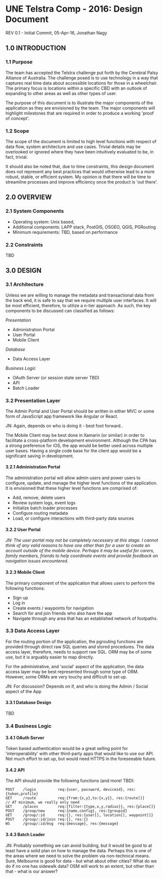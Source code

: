 # UNE Telstra Comp - 2016: Design Document

REV 0.1 - Initial Commit, 05-Apr-16, Jonathan Nagy

## 1.0    INTRODUCTION

### 1.1   Purpose

The team has accepted the Telstra challenge put forth by the Cerebral Palsy
Alliance of Australia.  The challenge posed is to use technology in a way that
captures real time data about accessible locations for those in a wheelchair.
The primary focus is locations within a specific CBD with an outlook of
expanding to other areas as well as other types of user.

The purpose of this document is to illustrate the major components of the
application as they are envisioned by the team.  The major components will
highlight milestones that are required in order to produce a working 'proof of
concept'.

### 1.2   Scope

The scope of the document is limited to high level functions with respect of
data flow, system architecture and use cases.  Trivial details may be overlooked
or ignored where they have been intuitively evaluated to be, in fact, trivial.

It should also be noted that, due to time constraints, this design document
does not represent any best practices that would otherwise lead to a more
robust, stable, or efficient system.  My opinion is that there will be time
to streamline processes and improve efficiency once the product is 'out there'.

## 2.0    OVERVIEW

### 2.1   System Components

- Operating system: Unix based,
- Additional components: LAPP stack, PostGIS, OSGEO, QGIS, PGRouting
- Minimum requirements: TBD, based on performance

### 2.2   Constraints

TBD

## 3.0    DESIGN

### 3.1   Architecture

Unless we are willing to manage the metadata and transactional data from the
back end, it is safe to say that we require multiple user interfaces.  It will
be most efficient, therefore, to utilize a n-tier approach.  As such, the key
components to be discussed can classified as follows:

*Presentation*
- Administration Portal
- User Portal
- Mobile Client

*Database*
- Data Access Layer

*Business Logic*
- OAuth Server (or session state server TBD)
- API
- Batch Loader

### 3.2   Presentation Layer

The Admin Portal and User Portal should be written in either MVC or some form
of JavaScript app framework like Angular or React.

JN: Again, depends on who is doing it - best foot forward..

The Mobile Client may be best done in Xamarin (or similar) in order to
facilitate a cross-platform development environment.  Although the CPA has a
strong preference for iOS, the app would be better used across multiple user
bases.  Having a single code base for the client app would be a significant
saving in development.

#### 3.2.1  Administration Portal

The administration portal will allow admin users and power users to configure,
update, and manage the higher level functions of the application.  It is
envisioned that these higher level functions are comprised of:

- Add, remove, delete users
- Review system logs, event logs
- Initialize batch loader processes
- Configure routing metadata
- Load, or configure interactions with third-party data sources

#### 3.2.2  User Portal

_JN: The user portal may not be completely necessary at this stage.  I cannot
think of any valid reasons to have one other than for a user to create an
account outside of the mobile device. Perhaps it may be useful for carers,
family members, friends to help coordinate events and provide feedback on
navigation issues encountered._

#### 3.2.3   Mobile Client

The primary component of the application that allows users to perform the
following functions:

- Sign up
- Log in
- Create events / waypoints for navigation
- Search for and join friends who also have the app
- Navigate through any area that has an established network of footpaths.

### 3.3   Data Access Layer

For the routing portion of the application, the pgrouting functions are
provided through direct raw SQL queries and stored procedures.  The data access
layer, therefore, needs to support raw SQL.  ORM may be of some use, but it is
arguably easier to map directly.

For the administrative, and 'social' aspect of the application, the data access
layer may be best represented through some type of ORM.  However, some ORMs are
very touchy and difficult to set up.

JN: For discussion?  Depends on if, and who is doing the Admin / Social aspect
of the App

#### 3.3.1  Database Design

TBD

### 3.4   Business Logic

#### 3.4.1  OAuth Server

Token based authentication would be a great selling point for 'interoperability'
with other third-party apps that would like to use our API.  Not much effort to
set up, but would need HTTPS in the foreseeable future.

#### 3.4.2  API

The API should provide the following functions (and more! TBD):

    POST    /login          req:{user, password, deviceid}, res:{token,profile}
    GET     /route          req:{from:{x,y},to:{x,y}}, res:{route[]}
    // AT minimum, we really only need
    GET     /places         req:{filter:{type,x,y,radius}}, res:{place[]}
    POST    /group/new      req:{name,config}, res:{groupid}
    GET     /group/:id      req:{}, res:{user[], location[], waypoint[]}
    POST    /group/:id/join req:{}, res:{}
    WS      /group/:id/msg  req:{message}, res:{message}

#### 3.4.3  Batch Loader

JN: Probably something we can avoid building, but it would be good to at least
have a solid plan on how to manage the data.  Perhaps this is one of the areas
where we need to solve the problem via non-technical means.  Sure, Melbourne is
good for data - but what about other cities?  What do we do if no one has
sidewalk data?  OSM will work to an extent, but other than that - what is our
answer?
